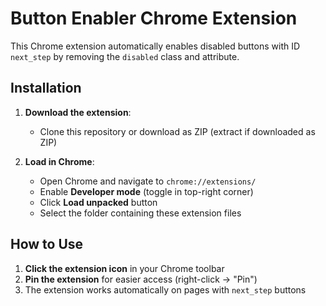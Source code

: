 # Button Enabler Chrome Extension

This Chrome extension automatically enables disabled buttons with ID `next_step` by removing the `disabled` class and attribute.

## Installation

1. **Download the extension**:

   - Clone this repository or download as ZIP (extract if downloaded as ZIP)

2. **Load in Chrome**:
   - Open Chrome and navigate to `chrome://extensions/`
   - Enable **Developer mode** (toggle in top-right corner)
   - Click **Load unpacked** button
   - Select the folder containing these extension files

## How to Use

1. **Click the extension icon** in your Chrome toolbar
2. **Pin the extension** for easier access (right-click → "Pin")
3. The extension works automatically on pages with `next_step` buttons
